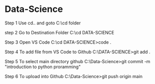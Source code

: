 # Data-Science

Step 1 Use cd.. and goto                   C:\cd folder

step 2 Go to Destination Folder            C:\cd DATA-SCIENCE

Step 3 Open VS Code                        C:\cd DATA-SCIENCE>code .

Step 4 To add file from VS Code to Github  C:\DATA-SCIENCE>git add .

Step 5 To select main directory github     C:\Data-Science>git commit -m "introduction to python proramming"

Step 6 To upload into Github               C:\Data-Science>git push origin main


